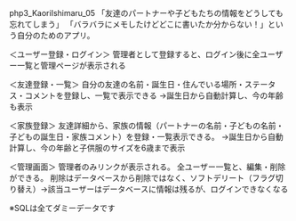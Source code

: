 php3_KaoriIshimaru_05
「友達のパートナーや子どもたちの情報をどうしても忘れてしまう」
「バラバラにメモしたけどどこに書いたか分からない！」という自分のためのアプリ。

＜ユーザー登録・ログイン＞
管理者として登録すると、ログイン後に全ユーザー一覧と管理ページが表示される

＜友達登録・一覧＞
自分の友達の名前・誕生日・住んでいる場所・ステータス・コメントを登録し、一覧で表示できる
→誕生日から自動計算し、今の年齢も表示

＜家族登録＞
友達詳細から、家族の情報（パートナーの名前・子どもの名前・子どもの誕生日・家族コメント）を登録・一覧表示できる。
→誕生日から自動計算し、今の年齢と子供服のサイズを6歳まで表示

＜管理画面＞
管理者のみリンクが表示される。
全ユーザー一覧と、編集・削除ができる。
削除はデータベースから削除ではなく、ソフトデリート（フラグ切り替え）→該当ユーザーはデータベースに情報は残るが、ログインできなくなる

※SQLは全てダミーデータです
